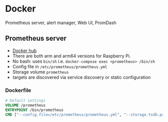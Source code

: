 # Docker

Prometheus server, alert manager, Web UI, PromDash

## Prometheus server
- [Docker hub](https://hub.docker.com/r/prom/prometheus)
- There are both arm and arm64 versions for Raspberry Pi.
- No bash: uses `bin/sh` i.e. `docker-compose exec <prometheus> /bin/sh`
- Config file in `/etc/prometheus/prometheus.yml`
- Storage volume `prometheus`
- targets are discovered via service discovery or static configuration


### Dockerfile
```Dockerfile
# Default settings
VOLUME /prometheus
ENTRYPOINT /bin/prometheus 
CMD ["--config.file=/etc/prometheus/prometheus.yml", "--storage.tsdb.path=/prometheus", "--web.console.libraries=/usr/share/prometheus/console_libraries", "--web.console.templates=/usr/share/prometheus/consoles"]
```